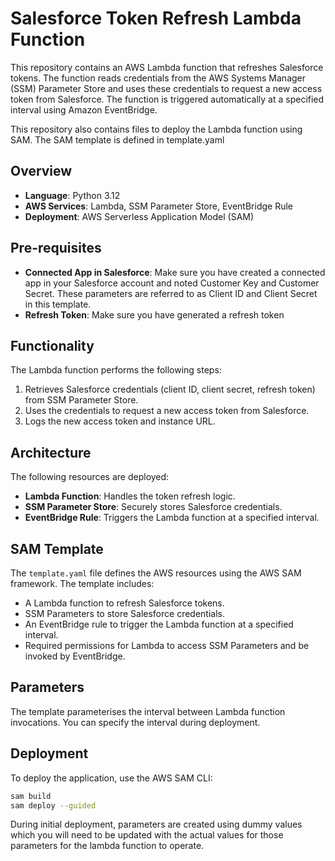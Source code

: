 # Salesforce Token Refresh Lambda Function

This repository contains an AWS Lambda function that refreshes Salesforce tokens. The function reads credentials from the AWS Systems Manager (SSM) Parameter Store and uses these credentials to request a new access token from Salesforce. The function is triggered automatically at a specified interval using Amazon EventBridge.

This repository also contains files to deploy the Lambda function using SAM. The SAM template is defined in template.yaml

## Overview

- **Language**: Python 3.12
- **AWS Services**: Lambda, SSM Parameter Store, EventBridge Rule
- **Deployment**: AWS Serverless Application Model (SAM)

## Pre-requisites

- **Connected App in Salesforce**: Make sure you have created a connected app in your Salesforce account and noted Customer Key and Customer Secret. These parameters are referred to as Client ID and Client Secret in this template.
- **Refresh Token**: Make sure you have generated a refresh token

## Functionality

The Lambda function performs the following steps:
1. Retrieves Salesforce credentials (client ID, client secret, refresh token) from SSM Parameter Store.
2. Uses the credentials to request a new access token from Salesforce.
3. Logs the new access token and instance URL.

## Architecture

The following resources are deployed:
- **Lambda Function**: Handles the token refresh logic.
- **SSM Parameter Store**: Securely stores Salesforce credentials.
- **EventBridge Rule**: Triggers the Lambda function at a specified interval.

## SAM Template

The `template.yaml` file defines the AWS resources using the AWS SAM framework. The template includes:
- A Lambda function to refresh Salesforce tokens.
- SSM Parameters to store Salesforce credentials.
- An EventBridge rule to trigger the Lambda function at a specified interval.
- Required permissions for Lambda to access SSM Parameters and be invoked by EventBridge.

## Parameters

The template parameterises the interval between Lambda function invocations. You can specify the interval during deployment.

## Deployment

To deploy the application, use the AWS SAM CLI:

```bash
sam build
sam deploy --guided
```

During initial deployment, parameters are created using dummy values which you will need to be updated with the actual values for those parameters for the lambda function to operate.